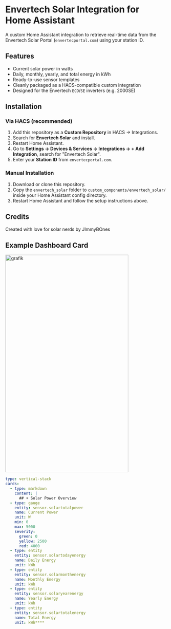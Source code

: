# Envertech Solar Integration for Home Assistant

A custom Home Assistant integration to retrieve real-time data from the Envertech Solar Portal (`envertecportal.com`) using your station ID.

## Features

- Current solar power in watts
- Daily, monthly, yearly, and total energy in kWh
- Ready-to-use sensor templates
- Cleanly packaged as a HACS-compatible custom integration
- Designed for the Envertech `ECO`/`SE` inverters (e.g. 2000SE)

## Installation

### Via HACS (recommended)
1. Add this repository as a **Custom Repository** in HACS → Integrations.
2. Search for **Envertech Solar** and install.
3. Restart Home Assistant.
4. Go to **Settings → Devices & Services → Integrations → + Add Integration**, search for "Envertech Solar".
5. Enter your **Station ID** from `envertecportal.com`.

### Manual Installation
1. Download or clone this repository.
2. Copy the `envertech_solar` folder to `custom_components/envertech_solar/` inside your Home Assistant config directory.
3. Restart Home Assistant and follow the setup instructions above.

## Credits

Created with love for solar nerds by JImmyBOnes

## Example Dashboard Card

<img width="384" height="677" alt="grafik" src="https://github.com/user-attachments/assets/62f80770-51ef-448a-96ce-a2aaf2bd4427" />


```yaml
type: vertical-stack
cards:
  - type: markdown
    content: |
      ## ☀️ Solar Power Overview
  - type: gauge
    entity: sensor.solartotalpower
    name: Current Power
    unit: W
    min: 0
    max: 5000
    severity:
      green: 0
      yellow: 2500
      red: 4000
  - type: entity
    entity: sensor.solartodayenergy
    name: Daily Energy
    unit: kWh
  - type: entity
    entity: sensor.solarmonthenergy
    name: Monthly Energy
    unit: kWh
  - type: entity
    entity: sensor.solaryearenergy
    name: Yearly Energy
    unit: kWh
  - type: entity
    entity: sensor.solartotalenergy
    name: Total Energy
    unit: kWh****
